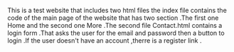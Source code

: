 This is a test website that includes two html files the index file contains the code of the main page of the website that has two section .The first one Home and the second one More .The second file Contact.html contains a login form .That asks the user for the email and password then a button to login .If the user doesn't have an account ,therre is a register link .